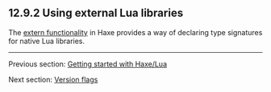 ## 12.9.2 Using external Lua libraries

The [extern functionality](lf-externs.md) in Haxe provides a way of declaring type signatures
for native Lua libraries.

---

Previous section: [Getting started with Haxe/Lua](target-lua-getting-started.md)

Next section: [Version flags](target-lua-flags.md)